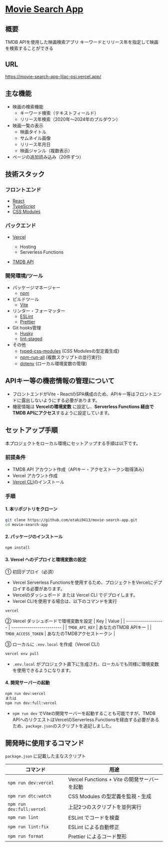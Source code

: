 # [Movie Search App](https://movie-search-app-lilac-psi.vercel.app/)

## 概要

TMDB APIを使用した映画検索アプリ
キーワードとリリース年を指定して映画を検索することができる

## URL

https://movie-search-app-lilac-psi.vercel.app/

## 主な機能

- 映画の検索機能
  - キーワード検索（テキストフィールド）
  - リリース年検索（2020年〜2024年のプルダウン）
- 映画一覧の表示
  - 映画タイトル
  - サムネイル画像
  - リリース年月日
  - 映画ジャンル（複数表示）
- ページの追加読み込み（20件ずつ）

## 技術スタック

### フロントエンド

- [React](https://ja.react.dev/)
- [TypeScript](https://www.typescriptlang.org/)
- [CSS Modules](https://ja.vite.dev/guide/features#css-modules)

### バックエンド

- [Vercel](https://vercel.com/)

  - Hosting
  - Serverless Functions

- [TMDB API](https://www.themoviedb.org/)

### 開発環境/ツール

- パッケージマネージャー
  - [npm](https://www.npmjs.com/)
- ビルドツール
  - [Vite](https://vite.dev/)
- リンター・フォーマッター
  - [ESLint](https://eslint.org/)
  - [Prettier](https://prettier.io/)
- Git hooks管理
  - [Husky](https://typicode.github.io/husky/#/)
  - [lint-staged](https://github.com/okonet/lint-staged)
- その他
  - [typed-css-modules](https://github.com/TypeStrong/typed-css-modules) (CSS Modulesの型定義生成)
  - [npm-run-all](https://github.com/mysticatea/npm-run-all) (複数スクリプトの並行実行)
  - [dotenv](https://github.com/motdotla/dotenv) (ローカル環境変数の管理)

## APIキー等の機密情報の管理について

- フロントエンドがVite・ReactのSPA構成のため、APIキー等はフロントエンドに露出しないようにする必要があります。
- 機密情報は **Vercelの環境変数** に設定し、**Serverless Functions 経由でTMDB APIにアクセス**するように設定しています。

## セットアップ手順

本プロジェクトをローカル環境にセットアップする手順は以下です。

### 前提条件

- TMDB API アカウント作成（APIキー・アクセストークン取得済み）
- Vercel アカウント作成
- [Vercel CLI](https://vercel.com/docs/cli)のインストール

### 手順

#### 1. 本リポジトリをクローン

```bash
git clone https://github.com/otaki0413/movie-search-app.git
cd movie-search-app
```

#### 2. パッケージのインストール

```bash
npm install
```

#### 3. Vercel へのデプロイと環境変数の設定

① 初回デプロイ（必須）

- Vercel Serverless Functionsを使用するため、プロジェクトをVercelにデプロイする必要があります。
- Vercelのダッシュボード または Vercel CLI でデプロイします。
- Vercel CLIを使用する場合は、以下のコマンドを実行

```bash
vercel
```

② Vercel ダッシュボードで環境変数を設定
| Key | Value |
| ------------------- | ------------------------- |
| `TMDB_API_KEY` | あなたのTMDB APIキー |
| `TMDB_ACCESS_TOKEN` | あなたのTMDBアクセストークン |

③ ローカルに `.env.local` を作成（Vercel CLI）

```bash
vercel env pull
```

- `.env.local` がプロジェクト直下に生成され、ローカルでも同様に環境変数を使用できるようになります。

#### 4. 開発サーバーの起動

```bash
npm run dev:vercel
または
npm run dev:full:vercel
```

- `npm run dev` でViteの開発サーバーを起動することも可能ですが、TMDB APIへのリクエストはVercelのServerless Functionsを経由する必要があるため、`package.json`のスクリプトを追記しました。

## 開発時に使用するコマンド

`package.json` に記載した主なスクリプト

| コマンド                  | 用途                                         |
| ------------------------- | -------------------------------------------- |
| `npm run dev:vercel`      | Vercel Functions + Vite の開発サーバーを起動 |
| `npm run dtc:watch`       | CSS Modules の型定義を監視・生成             |
| `npm run dev:full:vercel` | 上記2つのスクリプトを並列実行                |
| `npm run lint`            | ESLint でコードを検査                        |
| `npm run lint:fix`        | ESLint による自動修正                        |
| `npm run format`          | Prettier によるコード整形                    |
